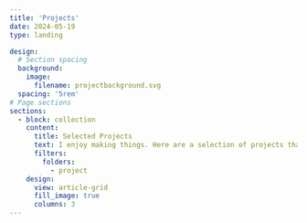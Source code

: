```yaml
---
title: 'Projects'
date: 2024-05-19
type: landing

design:
  # Section spacing
  background:
    image:
      filename: projectbackground.svg
  spacing: '5rem'   
# Page sections
sections:
  - block: collection
    content:
      title: Selected Projects
      text: I enjoy making things. Here are a selection of projects that I have worked on over the years.
      filters:
        folders:
          - project
    design:
      view: article-grid
      fill_image: true
      columns: 3
---
```


